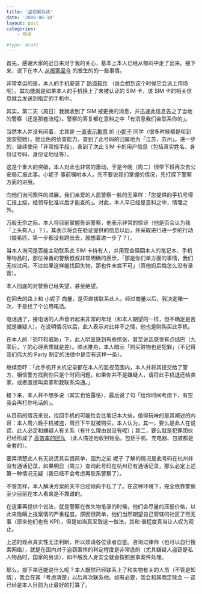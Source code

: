 ```yaml
---
title: '盗窃案后续'
date: '2008-06-18'
layout: post
categories:
    - 观点

#type: draft
---
```


首先，感谢大家的近日来对于我的关心，基本上本人已经从郁闷中走了出来。接下来，说下在本人 [从报案至今]({{site.urls}}/posts/1822/) 的发生的的一些事情。

非常幸运的是，本人的手机安装了 [防盗软件](http://news.xinhuanet.com/legal/2006-08/08/content_4932699.htm) （谁会想到这个时候它会派上用场呢）。其功能就是如果本人的手机换上了未被认证的 SIM 卡，该 SIM 卡的相关信息就会发送到指定的手机中。

其实，第二天（周日）我就收到了 SIM 被更换的消息，并迅速此信息告之了当地的警察（还是那套流程）。警察的答复都在意料之中「有消息我们会联系你的」。

当然本人并没有闲着，尤其是 [一直表示歉意](http://www.yiyitoo.com/archives/600) 的  [小妮子](http://www.yiyitoo.com)  同学（很多时候都是轮到我安慰她）。她出色的侦查能力，查到了此号码的归属地为「江苏，苏州」。进一步的，继续使用「非常规手段」，查到了次此 SIM 卡的用户信息（包括真实姓名、身份证号码、身份证地址等）。

这是个重大的突破，本人对此也非常的激动，于是今晚（周二）很早下班再次去公安局汇报此事。小妮子 事前嘱咐本人，先不要说我们掌握的情况，先打探下警察方面的进展。

向他们询问案件的进展，我们亲爱的人民警察一脸的无辜样：「您提供的手机号得汇报上级，经领导批准以后才能查的」。对此，本人早已经是意料之中，情理之外。

万般无奈之际，本人将目前掌握告诉警察，他表示非常的惊讶（他是否会认为我「上头有人」？）。其表示将会在验证提供的信息以后，并采取进行进一步的行动（娘希匹，第一步都没有跨出去，就想着进一步了？）。

当本人询问是否能主动联系此 SIM 卡持有人，并用现金赎回本人的笔记本、手机等物品时，那位神勇的警察叔叔非常明确的表示，「那是你们单方面的事情，我们无权过问。不过如果这样能找回失物，那也件未尝不可」（真他妈后悔怎么没有录音）。

本人彻底的对警察已经失望，甚至绝望。

在回去的路上和 小妮子 商量，是否直接联系此人。经过商量以后，我决定赌一次，于是找了个公用电话。

电话通了，接电话的人声音听起来非常的年轻（和本人期望的一样，但不确定是否就是嫌疑人）。在说明情况以后，此人表示对此并不之情，他也是刚购买此手机。

在本人的「恐吓和威胁」下，此人明显感到有些慌张，甚至说话感觉有点结巴（九零后，丫的心理素质就是差）。顺水推舟，本人暗示「购买赃物也是犯罪」（不记得我们伟大的 Party 制定的法律中是否有这样一条）。

继续恐吓：「此手机开关机记录都在本人的监视范围内，本人并将其提交给了警方，相信警方找到你只是个时间问题。如果你并不是嫌疑人，请将此手机退还给卖家，或者直接叫卖家和我联系沟通。」

接下来，本人并不想多说（其实也怕露怯），最后说了句「给你时间考虑下，有空我会再打你电话的」。

从目前的情况来说，找回手机的可能性会比笔记本大些。值得玩味的是其阐述的内容：本人周六晚手机被盗，周日下午就被购买。本人认为，其一，要么是此人在说谎，此人必定和嫌疑人有关系（有什么理由说没有呢）；其二，要么就是犯罪团伙已经形成了 [高效率的团队]({{site.urls}}/posts/495/) （此人描述他收到物品，包括手机、充电器、包装都是全套的）。

要弄清楚此人有无说谎其实很简单，因为之前 妮子 了解的情况是此号码在杭州并没有通话记录，如果明日（周三）查询此号码在杭州已有通话记录，那么必定上述第一种情况无疑（我已经不会考虑再联系警察了）。

不管怎样，本人解决方案的天平已经倾向于私了了。在这种环境下，完全依靠警察至少目前在本人看来是不靠谱的。

在这里再提供个说法，就是警察在做失物笔录的时候，他们会尽量的压低价格，以此来隐瞒上报案情的严重程度。原因很简单，他们当然期望自己管辖的社区了然无事（原来他们也有 KPI），但是如当真采取这一做法，其和·谐程度真当让人叹为观止。

上述的观点真实性无法判断，所以烦请各位读者自鉴。咨询过律师（也可以自行搜索网络），就是在国内对于盗窃案件的判定程度是非常底的（尤其嫌疑人盗窃是私人物品时，国家的另谈），如不触及人身安全就会按照民事案件处理。

那么，接下来还能说什么呢？本人既然已经联系上了和失物有关的人员（不管是知情），我会在其「考虑清楚」以后再次联系他。如有必要，我会和其商定赎金 -- 这已经是本人目前为止最好的打算了。
